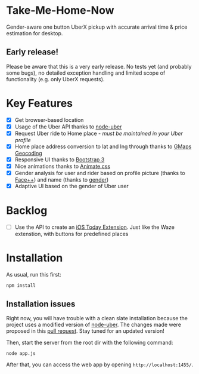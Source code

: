 # Take-Me-Home-Now
Gender-aware one button UberX pickup with accurate arrival time &amp; price estimation for desktop.

## Early release!
Please be aware that this is a very early release. No tests yet (and probably some bugs), no detailed exception handling and limited scope of functionality (e.g. only UberX requests).

# Key Features
- [x] Get browser-based location
- [x] Usage of the Uber API thanks to [node-uber](https://github.com/shernshiou/node-uber)
- [x] Request Uber ride to Home place - *must be maintained in your Uber profile*
- [x] Home place address conversion to lat and lng through thanks to [GMaps Geocoding](https://developers.google.com/maps/documentation/javascript/geocoding)
- [x] Responsive UI thanks to [Bootstrap 3](http://getbootstrap.com/)
- [x] Nice animations thanks to [Animate.css](https://daneden.github.io/animate.css/)
- [x] Gender analysis for user and rider based on profile picture (thanks to [Face++](https://market.mashape.com/faceplusplus/faceplusplus-face-detection)) and name (thanks to [gender](https://www.npmjs.com/package/gender))
- [x] Adaptive UI based on the gender of Uber user

# Backlog
- [ ] Use the API to create an [iOS Today Extension](https://www.raywenderlich.com/83809/ios-8-today-extension-tutorial). Just like the Waze extenstion, with buttons for predefined places

# Installation
As usual, run this first:
```
npm install
```

## Installation issues
Right now, you will have trouble with a clean slate installation because the project uses a modified version of [node-uber](https://github.com/shernshiou/node-uber). The changes made were proposed in this [pull request](https://github.com/shernshiou/node-uber/pull/13).
Stay tuned for an updated version!

Then, start the server from the root dir with the following command:
```
node app.js
```

After that, you can access the web app by opening ``http://localhost:1455/``.

